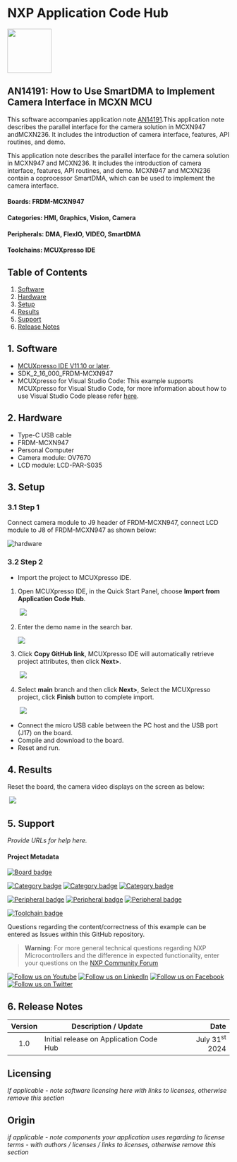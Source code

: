 # NXP Application Code Hub
[<img src="https://mcuxpresso.nxp.com/static/icon/nxp-logo-color.svg" width="100"/>](https://www.nxp.com)

## AN14191: How to Use SmartDMA to Implement Camera Interface in MCXN MCU
This software accompanies application note [AN14191](https://www.nxp.com.cn/docs/en/application-note/AN14191.pdf).This application note describes the parallel interface for the camera solution in MCXN947 andMCXN236. It includes the introduction of camera interface, features, API routines, and demo.

This application note describes the parallel interface for the camera solution in MCXN947 and MCXN236. It includes the introduction of camera interface, features, API routines, and demo. MCXN947 and MCXN236 contain a coprocessor SmartDMA, which can be used to implement the camera interface.

#### Boards: FRDM-MCXN947
#### Categories: HMI, Graphics, Vision, Camera
#### Peripherals: DMA, FlexIO, VIDEO, SmartDMA
#### Toolchains: MCUXpresso IDE

## Table of Contents
1. [Software](#step1)
2. [Hardware](#step2)
3. [Setup](#step3)
4. [Results](#step4)
6. [Support](#step5)
7. [Release Notes](#step6)

## 1. Software<a name="step1"></a>
- [MCUXpresso IDE V11.10 or later](https://www.nxp.com/design/design-center/software/development-software/mcuxpresso-software-and-tools-/mcuxpresso-integrated-development-environment-ide:MCUXpresso-IDE).
- SDK_2_16_000_FRDM-MCXN947
- MCUXpresso for Visual Studio Code: This example supports MCUXpresso for Visual Studio Code, for more information about how to use Visual Studio Code please refer [here](https://www.nxp.com/design/training/getting-started-with-mcuxpresso-for-visual-studio-code:TIP-GETTING-STARTED-WITH-MCUXPRESSO-FOR-VS-CODE).

## 2. Hardware<a name="step2"></a>
- Type-C USB cable
- FRDM-MCXN947
- Personal Computer
- Camera module: OV7670
- LCD module: LCD-PAR-S035

## 3. Setup<a name="step3"></a>
### 3.1 Step 1

Connect camera module to J9 header of FRDM-MCXN947, connect LCD module to J8 of FRDM-MCXN947 as shown below:

![hardware](images/hardware.png)

### 3.2 Step 2

- Import the project to MCUXpresso IDE.

1. Open MCUXpresso IDE, in the Quick Start Panel, choose **Import from Application Code Hub**.

   ​	![](images/import_project_1.png)

2. Enter the demo name in the search bar.

   ![](images/import_project_2.png) 

3. Click **Copy GitHub link**, MCUXpresso IDE will automatically retrieve project attributes, then click **Next>**.

   ​	![](images/import_project_3.png)

4. Select **main** branch and then click **Next>**, Select the MCUXpresso project, click **Finish** button to complete import.

   ​	![](images/import_project_4.png)

- Connect the micro USB cable between the PC host and the USB port (J17) on the board.
- Compile and download to the board.
- Reset and run.

## 4. Results<a name="step4"></a>
Reset the board, the camera video displays on the screen as below:

​	![](images/result.png)

## 5. Support<a name="step5"></a>
*Provide URLs for help here.*

#### Project Metadata

<!----- Boards ----->
[![Board badge](https://img.shields.io/badge/Board-FRDM&ndash;MCXN947-blue)]()

<!----- Categories ----->
[![Category badge](https://img.shields.io/badge/Category-HMI-yellowgreen)](https://github.com/search?q=org%3Anxp-appcodehub+hmi+in%3Areadme&type=Repositories)
[![Category badge](https://img.shields.io/badge/Category-GRAPHICS-yellowgreen)](https://github.com/search?q=org%3Anxp-appcodehub+graphics+in%3Areadme&type=Repositories)
[![Category badge](https://img.shields.io/badge/Category-VISION-yellowgreen)](https://github.com/search?q=org%3Anxp-appcodehub+vision+in%3Areadme&type=Repositories)

<!----- Peripherals ----->
[![Peripheral badge](https://img.shields.io/badge/Peripheral-DMA-yellow)](https://github.com/search?q=org%3Anxp-appcodehub+dma+in%3Areadme&type=Repositories)
[![Peripheral badge](https://img.shields.io/badge/Peripheral-FLEXIO-yellow)](https://github.com/search?q=org%3Anxp-appcodehub+flexio+in%3Areadme&type=Repositories)
[![Peripheral badge](https://img.shields.io/badge/Peripheral-VIDEO-yellow)](https://github.com/search?q=org%3Anxp-appcodehub+video+in%3Areadme&type=Repositories)

<!----- Toolchains ----->
[![Toolchain badge](https://img.shields.io/badge/Toolchain-MCUXPRESSO%20IDE-orange)](https://github.com/search?q=org%3Anxp-appcodehub+mcux+in%3Areadme&type=Repositories)

Questions regarding the content/correctness of this example can be entered as Issues within this GitHub repository.

>**Warning**: For more general technical questions regarding NXP Microcontrollers and the difference in expected functionality, enter your questions on the [NXP Community Forum](https://community.nxp.com/)

[![Follow us on Youtube](https://img.shields.io/badge/Youtube-Follow%20us%20on%20Youtube-red.svg)](https://www.youtube.com/NXP_Semiconductors)
[![Follow us on LinkedIn](https://img.shields.io/badge/LinkedIn-Follow%20us%20on%20LinkedIn-blue.svg)](https://www.linkedin.com/company/nxp-semiconductors)
[![Follow us on Facebook](https://img.shields.io/badge/Facebook-Follow%20us%20on%20Facebook-blue.svg)](https://www.facebook.com/nxpsemi/)
[![Follow us on Twitter](https://img.shields.io/badge/X-Follow%20us%20on%20X-black.svg)](https://x.com/NXP)

## 6. Release Notes<a name="step6"></a>
| Version | Description / Update                           | Date                        |
|:-------:|------------------------------------------------|----------------------------:|
| 1.0     | Initial release on Application Code Hub        | July 31<sup>st</sup> 2024 |

## Licensing

*If applicable - note software licensing here with links to licenses, otherwise remove this section*

## Origin

*if applicable - note components your application uses regarding to license terms - with authors / licenses / links to licenses, otherwise remove this section*
